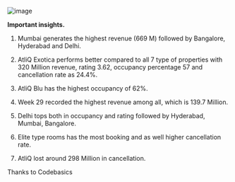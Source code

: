 ![image](https://github.com/prashanth-258/Power-bi-visualisations/assets/77273061/cb96bf42-724b-4736-a4fe-8d8ac6f9873a)

**Important insights.**

1) Mumbai generates the highest revenue (669 M) followed by Bangalore, Hyderabad and Delhi.

2) AtliQ Exotica performs better compared to all 7 type of properties with 320 Million revenue, rating 3.62, occupancy percentage 57 and cancellation rate as 24.4%.

3) AtliQ Blu has the highest occupancy of 62%.

4) Week 29 recorded the highest revenue among all, which is 139.7 Million.

5) Delhi tops both in occupancy and rating followed by Hyderabad, Mumbai, Bangalore.

6) Elite type rooms has the most booking and as well higher cancellation rate.

7) AtliQ lost around 298 Million in cancellation.


Thanks to Codebasics
